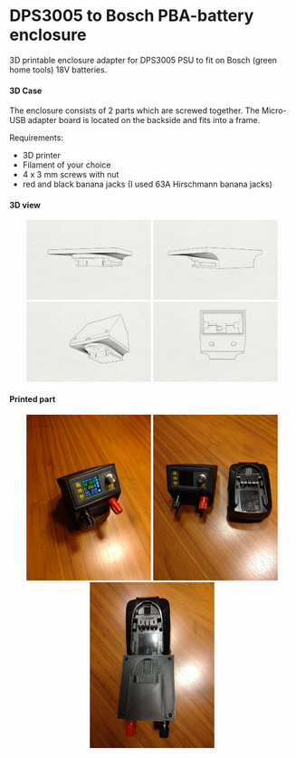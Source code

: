 # DPS3005 to Bosch PBA-battery enclosure
3D printable enclosure adapter for DPS3005 PSU to fit on Bosch (green home tools) 18V batteries.

#### 3D Case
The enclosure consists of 2 parts which are screwed together. 
The Micro-USB adapter board is located on the backside and fits into a frame.

Requirements:
* 3D printer 
* Filament of your choice
* 4 x 3 mm screws with nut
* red and black banana jacks (I used 63A Hirschmann banana jacks)

#### 3D view
<p align="center">
<img src="Iso1.jpg" width="220"> 
<img src="Iso2.jpg" width="220"> 
<img src="Iso3.jpg" width="220"> 
<img src="Iso4.jpg" width="220"> 
</p>

#### Printed part
<p align="center">
<img src="IMG_20240529_204240.jpg" width="220"> 
<img src="IMG_20240529_204159.jpg" width="220"> 
<img src="IMG_20240529_204213.jpg" width="220"> 
</p>

